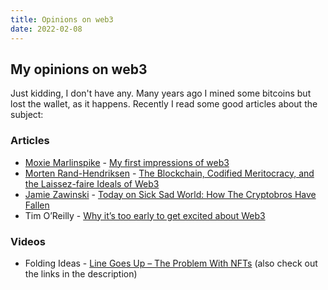 ```yaml
---
title: Opinions on web3
date: 2022-02-08
---
```


## My opinions on web3

Just kidding, I don't have any. Many years ago I mined some bitcoins but lost the wallet, as it happens. Recently I read some good articles about the subject:

### Articles

- [Moxie Marlinspike](https://moxie.org/) - [My first impressions of web3](https://moxie.org/2022/01/07/web3-first-impressions.html)
- [Morten Rand-Hendriksen](https://mor10.com/author/mor10-2/) - [The Blockchain, Codified Meritocracy, and the Laissez-faire Ideals of Web3](https://mor10.com/the-blockchain-codified-meritocracy-and-the-lassiez-faire-ideals-of-web3/)
- [Jamie Zawinski](https://www.jwz.org/about.html) - [Today on Sick Sad World: How The Cryptobros Have Fallen](https://www.jwz.org/blog/2022/01/today-on-sick-sad-world-how-the-cryptobros-have-fallen/) 
- Tim O’Reilly - [Why it’s too early to get excited about Web3](https://www.oreilly.com/radar/why-its-too-early-to-get-excited-about-web3/)

### Videos

- Folding Ideas - [Line Goes Up – The Problem With NFTs](https://www.youtube.com/watch?v=YQ_xWvX1n9g) (also check out the links in the description)
